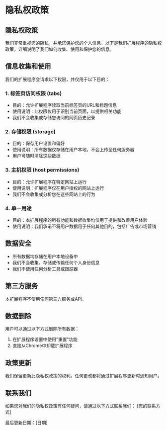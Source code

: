 # 隐私权政策

## 隐私权政策

我们非常重视您的隐私，并承诺保护您的个人信息。以下是我们扩展程序的隐私权政策，详细说明了我们如何收集、使用和保护您的信息。

## 信息收集和使用

我们的扩展程序会请求以下权限，并仅用于以下目的：

### 1. 标签页访问权限 (tabs)
- 目的：允许扩展程序读取当前标签页的URL和标题信息
- 使用说明：此权限仅用于识别当前页面，以提供相关功能
- 我们不会收集或存储您访问的网页历史记录

### 2. 存储权限 (storage)
- 目的：保存用户设置和偏好
- 使用说明：所有数据仅存储在用户本地，不会上传至任何服务器
- 用户可随时清除这些数据

### 3. 主机权限 (host permissions)
- 目的：允许扩展程序在特定网站上运行
- 使用说明：扩展程序仅在用户授权的网站上运行
- 我们不会收集或分析您在这些网站上的行为

### 4. 单一用途
- 目的：本扩展程序的所有功能和数据收集均仅用于提供和改善用户体验
- 使用说明：我们承诺不将用户数据用于任何其他目的，包括广告或市场营销

## 数据安全

- 所有数据均存储在用户本地设备中
- 我们不会收集、存储或传输任何个人身份信息
- 我们不使用任何分析工具或跟踪器

## 第三方服务

本扩展程序不使用任何第三方服务或API。

## 数据删除

用户可以通过以下方式删除所有数据：
1. 在扩展程序设置中使用"重置"功能
2. 直接从Chrome中卸载扩展程序

## 政策更新

我们保留更新此隐私权政策的权利。任何更改都将通过扩展程序更新时通知用户。

## 联系我们

如果您对我们的隐私权政策有任何疑问，请通过以下方式联系我们：
[您的联系方式]

最后更新日期：[日期] 